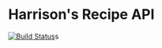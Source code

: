 # Harrison's Recipe API

[![Build Status](https://travis-ci.org/harrisoncparker/harrisons-recipes.svg?branch=master)](https://travis-ci.org/harrisoncparker/harrisons-recipes)s